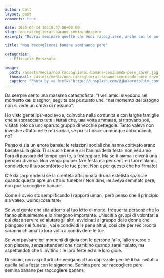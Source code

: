 ```yaml
---
author: Calt
layout: post
comments: true

date: 2025-04-14 10:10:47:00+00:00  
slug: non-raccoglierai-banane-seminando-pere
excerpt: "Dovrai seminare quello che vuoi raccogliere, anche con le persone"

title: "Non raccoglierai banane seminando pere"

categories:
  - Efficacia Personale
  
image:
  path: /assets/media/non-raccoglierai-banane-seminando-pere_cover.jpg
  thumbnail: /assets/media/non-raccoglierai-banane-seminando-pere_cover.jpg
  caption: "Photo by <a href=\"https://unsplash.com/@jkakaroto?utm_content=creditCopyText&utm_medium=referral&utm_source=unsplash\">Jonas Kakaroto</a>"
---
```


Da sempre sento una massima catastrofista: "I veri amici si vedono nel momento del bisogno", seguita dal postulato uno: "nel momento del bisogno non si vede un cazzo di nessuno".

Ho visto gente iper-socievole, coinvolta nella comunità e con larghe famiglie che si abbracciano tutti i Natali che, una volta ammalati, si ritrovano soli, visitati solo da uno sparuto gruppo di vecchie pettegole. Tanto valeva non investire affatto nelle reti sociali, se poi si finisce comunque abbandonati, no?

Penso ci sia un errore banale: le relazioni sociali che hanno coltivato erano basate sulla gioia. Ti si vuole bene e sei l'anima della festa, non vediamo l'ora di passare del tempo con te, a festeggiare. Ma se ti ammali diventi una persona diversa. Non vengo più per fare festa ma per sentire i tuoi malanni, condividere il tuo sconforto e le tue pene. Non è per questo che ho firmato!

C'è da sorprendersi se la clientela affezionata di una estetista sparisce quando questa apre un ufficio funebre? Non direi, lei aveva seminato pere, non può raccogliere banane.

Come è ovvio sto semplificando i rapporti umani, però penso che il principio sia valido. Quindi cosa fare? 

Se vuoi gente che stia attorno al tuo letto di morte, frequenta persone che lo fanno abitualmente e lo ritengono importante. Unisciti a gruppi di volontari a cui piace servire ed aiutare gli altri, avvicinati al gruppo delle donne che piangono nei funerali, vai e condividi le pene altrui, così che per reciprocità saranno chiamati a loro volta a condividere le tue.

Se vuoi passare bei momenti di gioia con le persone fallo, fallo spesso e con piacere, senza attenderti che ricambino quando sarai malato, ma aspettandoti che ti invitino alle loro feste ed alle loro gioie.

Di sicuro, non aspettarti che vengano al tuo capezzale perché li hai invitati a quella bella festa con le signorine. Semina pere per raccogliere pere, semina banane per raccogliere banane.